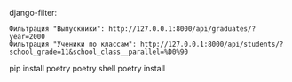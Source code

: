 django-filter: 

    Фильтрация "Выпускники": http://127.0.0.1:8000/api/graduates/?year=2000
    Фильтрация "Ученики по классам": http://127.0.0.1:8000/api/students/?school_grade=11&school_class__parallel=%D0%90


pip install poetry
poetry shell
poetry install